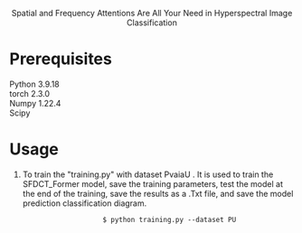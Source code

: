 <p align="center">  
Spatial and Frequency Attentions Are All Your Need in Hyperspectral Image Classification
</p>   

# Prerequisites
Python 3.9.18<br>
torch 2.3.0<br>
Numpy 1.22.4<br>
Scipy

# Usage
1. To train the "training.py" with dataset PvaiaU . It is used to train the SFDCT_Former model, save the training parameters, test the model at the end of the training, save the results as a .Txt file, and save the model prediction classification diagram.<br>
 ```asp
                        $ python training.py --dataset PU
   ```
